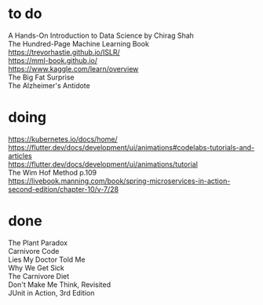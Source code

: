 # to do    
A Hands-On Introduction to Data Science by Chirag Shah  
The Hundred-Page Machine Learning Book  
https://trevorhastie.github.io/ISLR/  
https://mml-book.github.io/  
https://www.kaggle.com/learn/overview  
The Big Fat Surprise  
The Alzheimer's Antidote  
# doing
https://kubernetes.io/docs/home/  
https://flutter.dev/docs/development/ui/animations#codelabs-tutorials-and-articles  
https://flutter.dev/docs/development/ui/animations/tutorial    
The Wim Hof Method p.109  
https://livebook.manning.com/book/spring-microservices-in-action-second-edition/chapter-10/v-7/28  
# done
The Plant Paradox  
Carnivore Code  
Lies My Doctor Told Me  
Why We Get Sick  
The Carnivore Diet  
Don't Make Me Think, Revisited  
JUnit in Action, 3rd Edition   

